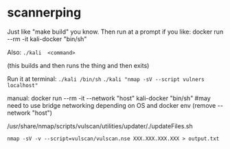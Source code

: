 # scannerping 


Just like "make build" you know.
Then run at a prompt if you like:
docker run --rm -it kali-docker "bin/sh"


Also:
`` ./kali  <command> ``

(this builds and then runs the thing and then exits)


Run it at terminal:
`` ./kali /bin/sh ``
``./kali "nmap -sV --script vulners localhost" ``


manual: docker run --rm -it --network "host" kali-docker "bin/sh" 
#may need to use bridge networking depending on OS and docker env (remove --network "host")


/usr/share/nmap/scripts/vulscan/utilities/updater/./updateFiles.sh



``` nmap -sV -v --script=vulscan/vulscan.nse XXX.XXX.XXX.XXX > output.txt ```

